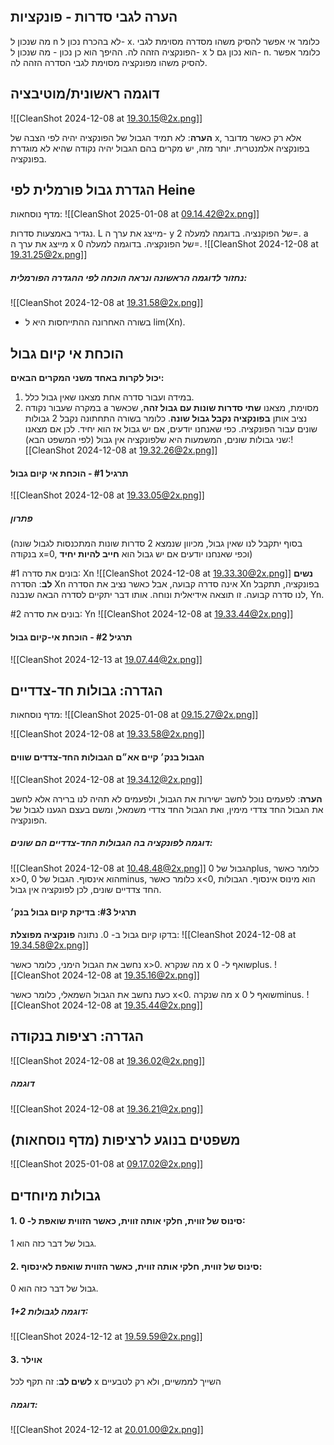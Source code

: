 ```table-of-contents
```
## הערה לגבי סדרות - פונקציות
מה שנכון ל n לא בהכרח נכון ל- x. כלומר אי אפשר להסיק משהו מסדרה מסוימת לגבי הפונקציה הזהה לה.
ההיפך הוא כן נכון - מה שנכון ל- x הוא נכון גם ל- n. כלומר אפשר להסיק משהו מפונקציה מסוימת לגבי הסדרה הזהה לה.
## דוגמה ראשונית/מוטיבציה
![[CleanShot 2024-12-08 at 19.30.15@2x.png]]

**הערה**: לא תמיד הגבול של הפונקציה יהיה לפי הצבה של x, אלא רק כאשר מדובר בפונקציה אלמנטרית.
יותר מזה, יש מקרים בהם הגבול יהיה נקודה שהיא לא מוגדרת בפונקציה.
## הגדרת גבול פורמלית לפי Heine
מדף נוסחאות:
![[CleanShot 2025-01-08 at 09.14.42@2x.png]]

נגדיר באמצעות סדרות.
L מייצג את ערך ה- y של הפוקנציה. בדוגמה למעלה 2=.
a מייצג את ערך ה x של הפונקציה. בדוגמה למעלה 0=.
![[CleanShot 2024-12-08 at 19.31.25@2x.png]]
##### נחזור לדוגמה הראשונה ונראה הוכחה לפי ההגדרה הפורמלית:
![[CleanShot 2024-12-08 at 19.31.58@2x.png]]
- בשורה האחרונה ההתייחסות היא ל lim(Xn).
## הוכחת אי קיום גבול
**יכול לקרות באחד משני המקרים הבאים:**
1. במידה ועבור סדרה אחת מצאנו שאין גבול כלל.
2. במקרה שעבור נקודה a מסוימת, מצאנו **שתי סדרות שונות עם גבול זהה**, שכאשר נציב אותן **בפונקציה נקבל גבול שונה**.
   כלומר בשורה התחתונה נקבל 2 גבולות שונים עבור הפונקציה.
   כפי שאנחנו יודעים, אם יש גבול אז הוא יחיד. לכן אם מצאנו שני גבולות שונים, המשמעות היא שלפונקציה אין גבול (לפי המשפט הבא):![[CleanShot 2024-12-08 at 19.32.26@2x.png]]
#### תרגיל #1 - הוכחת אי קיום גבול
![[CleanShot 2024-12-08 at 19.33.05@2x.png]]
##### פתרון
(בסוף יתקבל לנו שאין גבול, מכיוון שנמצא 2 סדרות שונות המתכנסות לגבול שונה בנקודה x=0, וכפי שאנחנו יודעים אם יש גבול הוא **חייב להיות יחיד**)

בונים את סדרה #1: Xn
![[CleanShot 2024-12-08 at 19.33.30@2x.png]]
**נשים לב**: הסדרה Xn אינה סדרה קבועה, אבל כאשר נציב את הסדרה Xn בפונקציה, תתקבל לנו סדרה קבועה. זו תוצאה אידיאלית ונוחה. אותו דבר יתקיים לסדרה הבאה שנבנה, Yn.

בונים את סדרה #2: Yn
![[CleanShot 2024-12-08 at 19.33.44@2x.png]]
#### תרגיל #2 - הוכחת אי-קיום גבול
![[CleanShot 2024-12-13 at 19.07.44@2x.png]]
## הגדרה: גבולות חד-צדדיים
מדף נוסחאות:
![[CleanShot 2025-01-08 at 09.15.27@2x.png]]

![[CleanShot 2024-12-08 at 19.33.58@2x.png]]
#### הגבול בנק׳ קיים אא״ם הגבולות החד-צדדים שווים
![[CleanShot 2024-12-08 at 19.34.12@2x.png]]

**הערה**:
לפעמים נוכל לחשב ישירות את הגבול, ולפעמים לא תהיה לנו ברירה אלא לחשב את הגבול החד צדדי מימין, ואת הגבול החד צדדי משמאל, ומשם בעצם הגענו לגבול של הפונקציה.
##### דוגמה לפונקציה בה הגבולות החד-צדדיים הם שונים:
![[CleanShot 2024-12-08 at 10.48.48@2x.png]]
	הגבול של 0plus, כלומר כאשר x>0, הוא אינסוף.
	הגבול של 0minus, כלומר כאשר x<0, הוא מינוס אינסוף.
	הגבולות החד צדדיים שונים, לכן לפונקציה אין גבול.
#### תרגיל #3: בדיקת קיום גבול בנק׳
בדקו קיום גבול ב- 0.
נתונה **פונקציה מפוצלת**:
![[CleanShot 2024-12-08 at 19.34.58@2x.png]]

נחשב את הגבול הימני, כלומר כאשר x>0. מה שנקרא x שואף ל- 0plus.
![[CleanShot 2024-12-08 at 19.35.16@2x.png]]

כעת נחשב את הגבול השמאלי, כלומר כאשר x<0. מה שנקרה x שואף ל 0minus.
![[CleanShot 2024-12-08 at 19.35.44@2x.png]]
## הגדרה: רציפות בנקודה
![[CleanShot 2024-12-08 at 19.36.02@2x.png]]
##### דוגמה
![[CleanShot 2024-12-08 at 19.36.21@2x.png]]
## משפטים בנוגע לרציפות (מדף נוסחאות)
![[CleanShot 2025-01-08 at 09.17.02@2x.png]]
## גבולות מיוחדים
#### 1. סינוס של זווית, חלקי אותה זווית, כאשר הזווית שואפת ל- 0:
   גבול של דבר כזה הוא 1.
#### 2. סינוס של זווית, חלקי אותה זווית, כאשר הזווית שואפת לאינסוף:
גבול של דבר כזה הוא 0.
##### דוגמה לגבולות 1+2:
![[CleanShot 2024-12-12 at 19.59.59@2x.png]]
#### 3. אוילר
   **לשים לב**: זה תקף לכל x השייך לממשיים, ולא רק לטבעיים
##### דוגמה:
![[CleanShot 2024-12-12 at 20.01.00@2x.png]]